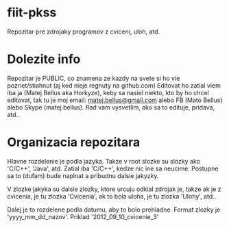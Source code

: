 fiit-pkss
=========

Repozitar pre zdrojaky programov z cviceni, uloh, atd.

Dolezite info
=============

Repozitar je PUBLIC, co znamena ze kazdy na svete si ho vie pozriet/stiahnut (aj ked nieje regnuty na github.com)
Editovat ho zatial viem iba ja (Matej Bellus aka Horkyze), keby sa nasiel niekto, kto by ho chcel editovat,
tak tu je moj email: matej.bellus@gmail.com alebo FB (Mato Bellus) alebo Skype (matej.bellus). Rad vam vysvetlim,
ako sa to edituje, pridava, atd..

Organizacia repozitara
======================

Hlavne rozdelenie je podla jazyka. Takze v root slozke su slozky ako 'C/C++', 'Java', atd. 
Zatial iba 'C/C++', kedze nic ine sa neucime. Postupne sa to (dufam) bude naplnat a pribudnu dalsie jakyzky.

V zlozke jakyka su dalsie zlozky, ktore urcuju odkial zdrojak je, takze ak je z cvicenia,
je tu zlozka 'Cvicenia', ak to bola uloha, je tu zlozka 'Ulohy', atd..

Dalej je to rozdelene podla datumu, aby to bolo prehladne.
Format zlozky je 'yyyy_mm_dd_nazov'.
Priklad '2012_09_10_cvicenie_3'

